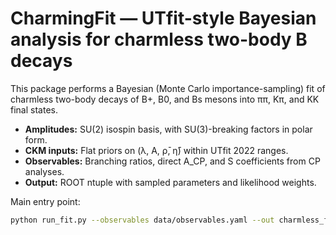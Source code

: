 # CharmingFit — UTfit-style Bayesian analysis for charmless two-body B decays

This package performs a Bayesian (Monte Carlo importance-sampling) fit of
charmless two-body decays of B+, B0, and Bs mesons into ππ, Kπ, and KK final states.

- **Amplitudes:** SU(2) isospin basis, with SU(3)-breaking factors in polar form.
- **CKM inputs:** Flat priors on (λ, A, ρ̄, η̄) within UTfit 2022 ranges.
- **Observables:** Branching ratios, direct A_CP, and S coefficients from CP analyses.
- **Output:** ROOT ntuple with sampled parameters and likelihood weights.

Main entry point:
```bash
python run_fit.py --observables data/observables.yaml --out charmless_fit.root -N 500000
